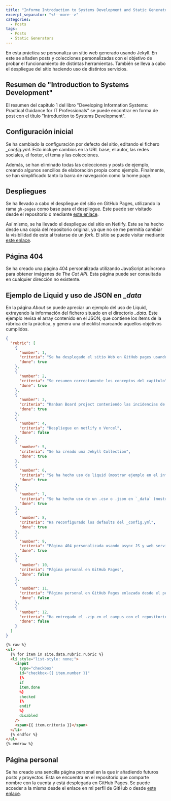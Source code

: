 ```yaml
---
title: "Informe Introduction to Systems Development and Static Generators"
excerpt_separator: "<!--more-->"
categories:
  - Posts
tags:
  - Posts
  - Static Generators
---
```


En esta práctica se personaliza un sitio web generado usando Jekyll. En este se añaden posts y colecciones personalizadas con el objetivo de probar el funcionamiento de distintas herramientas. También se lleva a cabo el despliegue del sitio haciendo uso de distintos servicios.

## Resumen de "Introduction to Systems Development"

El resumen del capítulo 1 del libro "Developing Information Systems: Practical Guidance for IT Professionals" se puede encontrar en forma de post con el título "Introduction to Systems Development".

## Configuración inicial

Se ha cambiado la configuración por defecto del sitio, editando el fichero _\_config.yml_. Esto incluye cambios en la URL base, el autor, las redes sociales, el footer, el tema y las colecciones.

Además, se han eliminado todas las colecciones y posts de ejemplo, creando algunos sencillos de elaboración propia como ejemplo. Finalmente, se han simplificado tanto la barra de navegación como la home page.

## Despliegues

Se ha llevado a cabo el despliegue del sitio en GitHub Pages, utilizando la rama `gh-pages` como base para el despliegue. Este puede ser visitado desde el repositorio o mediante [este enlace](https://ull-mii-sytws-2425.github.io/intro2sd-daniel-jorge-acosta-alu0101239187/).

Así mismo, se ha llevado el despliegue del sitio en Netlify. Este se ha hecho desde una copia del repositorio original, ya que no se me permitía cambiar la visibilidad de este al tratarse de un _fork_. El sitio se puede visitar mediante [este enlace](https://intro2sd-daniel-jorge-acosta-alu01012.netlify.app).

## Página 404

Se ha creado una página 404 personalizada utilizando JavaScript asíncrono para obtener imágenes de _The Cat API_. Esta página puede ser consultada en cualquier dirección no existente.

## Ejemplo de Liquid y uso de JSON en _\_data_

En la página _About_ se puede apreciar un ejemplo del uso de Liquid, extrayendo la información del fichero situado en el directorio _\_data_. Este ejemplo revisa el array contenido en el JSON, que contiene los ítems de la rúbrica de la práctica, y genera una checklist marcando aquellos objetivos cumplidos.

```json
{
  "rubric": [
    {
      "number": 1,
      "criteria": "Se ha desplegado el sitio Web en GitHub pages usando Jekyll",
      "done": true
    },
    {
      "number": 2,
      "criteria": "Se resumen correctamente los conceptos del capítulo",
      "done": true
    },
    {
      "number": 3,
      "criteria": "Kanban Board project conteniendo las incidencias de la rúbrica",
      "done": true
    },
    {
      "number": 4,
      "criteria": "Despliegue en netlify o Vercel",
      "done": false
    },
    {
      "number": 5,
      "criteria": "Se ha creado una Jekyll Collection",
      "done": true
    },
    {
      "number": 6,
      "criteria": "Se ha hecho uso de liquid (mostrar ejemplo en el informe)",
      "done": true
    },
    {
      "number": 7,
      "criteria": "Se ha hecho uso de un .csv o .json en `_data` (mostrar ejemplo en el informe)",
      "done": true
    },
    {
      "number": 8,
      "criteria": "Ha reconfigurado los defaults del _config.yml",
      "done": true
    },
    {
      "number": 9,
      "criteria": "Página 404 personalizada usando async JS y web services",
      "done": true
    },
    {
      "number": 10,
      "criteria": "Página personal en GitHub Pages",
      "done": false
    },
    {
      "number": 11,
      "criteria": "Página personal en GitHub Pages enlazada desde el perfil GitHub del alumno",
      "done": false
    },
    {
      "number": 12,
      "criteria": "Ha entregado el .zip en el campus con el repositorio",
      "done": false
    }
  ]
}
```

```html
{% raw %}
<ul>
  {% for item in site.data.rubric.rubric %}
  <li style="list-style: none;">
    <input
      type="checkbox"
      id="checkbox-{{ item.number }}"
      {%
      if
      item.done
      %}
      checked
      {%
      endif
      %}
      disabled
    />
    <span>{{ item.criteria }}</span>
  </li>
  {% endfor %}
</ul>
{% endraw %}
```

## Página personal

Se ha creado una sencilla página personal en la que ir añadiendo futuros posts y proyectos. Esta se encuentra en el repositorio que comparte nombre con la cuenta y está desplegada en GitHub Pages. Se puede acceder a la misma desde el enlace en mi perfil de GitHub o desde [este enlace](https://alu0101239187.github.io/alu0101239187/).
